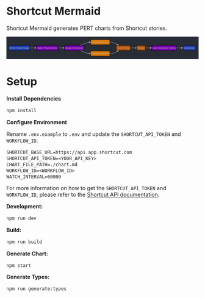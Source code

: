 # Shortcut Mermaid
Shortcut Mermaid generates PERT charts from Shortcut stories.

![Example Chart](https://github.com/blairjordan/shortcut-mermaid/raw/main/screenshots/screenshot1.png)

# Setup

**Install Dependencies**

```sh
npm install
```

**Configure Environment**

Rename `.env.example` to `.env` and update the `SHORTCUT_API_TOKEN` and `WORKFLOW_ID`.

```plaintext
SHORTCUT_BASE_URL=https://api.app.shortcut.com
SHORTCUT_API_TOKEN=<YOUR_API_KEY>
CHART_FILE_PATH=./chart.md
WORKFLOW_ID=<WORKFLOW_ID>
WATCH_INTERVAL=60000
```

For more information on how to get the `SHORTCUT_API_TOKEN` and `WORKFLOW_ID`, please refer to the [Shortcut API documentation](https://shortcut.com/api).

**Development:**

```sh
npm run dev
```

**Build:**

```sh
npm run build
```

**Generate Chart:**

```sh
npm start
```

**Generate Types:**

```sh
npm run generate:types
```
